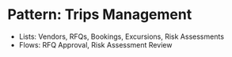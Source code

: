 # Pattern: Trips Management

- Lists: Vendors, RFQs, Bookings, Excursions, Risk Assessments
- Flows: RFQ Approval, Risk Assessment Review

